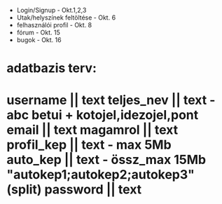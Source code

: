 - Login/Signup                  - Okt.1,2,3
- Utak/helyszínek feltöltése    - Okt. 6
- felhasználói profil           - Okt. 8
- fórum                         - Okt. 15
- bugok                         - Okt. 16

adatbazis terv:
============================================================================
username       || text
teljes_nev     || text - abc betui + kotojel,idezojel,pont
email          || text
magamrol       || text
profil_kep     || text - max 5Mb
auto_kep       || text - össz_max 15Mb "autokep1;autokep2;autokep3" (split)
password       || text
============================================================================